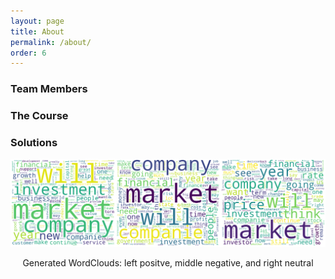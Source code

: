 ```yaml
---
layout: page
title: About
permalink: /about/
order: 6
---
```


### Team Members

### The Course

### Solutions 

![WordCloud chart of word frequency per sentiment class](./images/WordCloud_all.png "WordCloud chart of word frequency per sentiment class")
<p align="center">
    Generated WordClouds: left positve, middle negative, and right neutral
</p>
